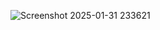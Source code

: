 ![Screenshot 2025-01-31 233621](https://github.com/user-attachments/assets/d273de66-1749-4264-b98d-b1e47fa22854)
